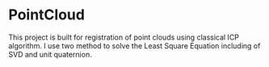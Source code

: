 # PointCloud
This project is built for registration of point clouds using classical ICP algorithm.
I use two method to solve the Least Square Equation including of SVD and unit quaternion.

